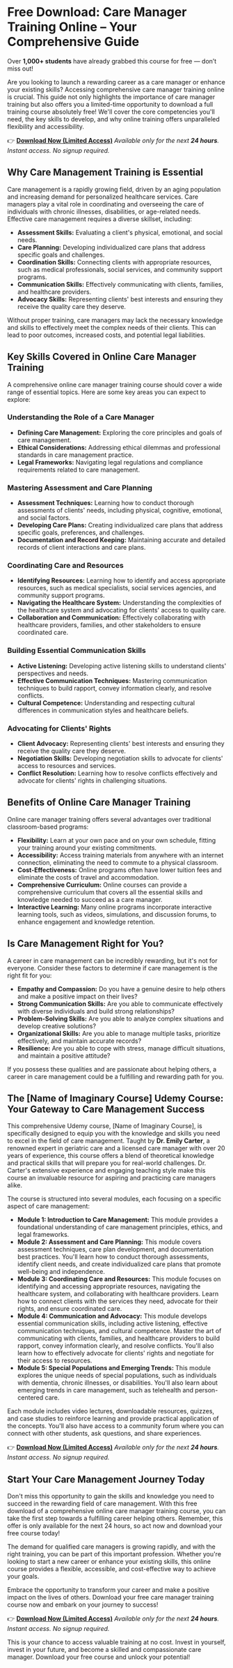# Free Download: Care Manager Training Online – Your Comprehensive Guide

Over **1,000+ students** have already grabbed this course for free — don’t miss out!

Are you looking to launch a rewarding career as a care manager or enhance your existing skills? Accessing comprehensive care manager training online is crucial. This guide not only highlights the importance of care manager training but also offers you a limited-time opportunity to download a full training course absolutely free! We'll cover the core competencies you'll need, the key skills to develop, and why online training offers unparalleled flexibility and accessibility.

👉 [**Download Now (Limited Access)**](https://udemywork.com/care-manager-training-online)
_Available only for the next **24 hours**. Instant access. No signup required._

## Why Care Management Training is Essential

Care management is a rapidly growing field, driven by an aging population and increasing demand for personalized healthcare services. Care managers play a vital role in coordinating and overseeing the care of individuals with chronic illnesses, disabilities, or age-related needs. Effective care management requires a diverse skillset, including:

*   **Assessment Skills:** Evaluating a client's physical, emotional, and social needs.
*   **Care Planning:** Developing individualized care plans that address specific goals and challenges.
*   **Coordination Skills:** Connecting clients with appropriate resources, such as medical professionals, social services, and community support programs.
*   **Communication Skills:** Effectively communicating with clients, families, and healthcare providers.
*   **Advocacy Skills:** Representing clients' best interests and ensuring they receive the quality care they deserve.

Without proper training, care managers may lack the necessary knowledge and skills to effectively meet the complex needs of their clients. This can lead to poor outcomes, increased costs, and potential legal liabilities.

## Key Skills Covered in Online Care Manager Training

A comprehensive online care manager training course should cover a wide range of essential topics. Here are some key areas you can expect to explore:

### Understanding the Role of a Care Manager

*   **Defining Care Management:** Exploring the core principles and goals of care management.
*   **Ethical Considerations:** Addressing ethical dilemmas and professional standards in care management practice.
*   **Legal Frameworks:** Navigating legal regulations and compliance requirements related to care management.

### Mastering Assessment and Care Planning

*   **Assessment Techniques:** Learning how to conduct thorough assessments of clients' needs, including physical, cognitive, emotional, and social factors.
*   **Developing Care Plans:** Creating individualized care plans that address specific goals, preferences, and challenges.
*   **Documentation and Record Keeping:** Maintaining accurate and detailed records of client interactions and care plans.

### Coordinating Care and Resources

*   **Identifying Resources:** Learning how to identify and access appropriate resources, such as medical specialists, social services agencies, and community support programs.
*   **Navigating the Healthcare System:** Understanding the complexities of the healthcare system and advocating for clients' access to quality care.
*   **Collaboration and Communication:** Effectively collaborating with healthcare providers, families, and other stakeholders to ensure coordinated care.

### Building Essential Communication Skills

*   **Active Listening:** Developing active listening skills to understand clients' perspectives and needs.
*   **Effective Communication Techniques:** Mastering communication techniques to build rapport, convey information clearly, and resolve conflicts.
*   **Cultural Competence:** Understanding and respecting cultural differences in communication styles and healthcare beliefs.

### Advocating for Clients' Rights

*   **Client Advocacy:** Representing clients' best interests and ensuring they receive the quality care they deserve.
*   **Negotiation Skills:** Developing negotiation skills to advocate for clients' access to resources and services.
*   **Conflict Resolution:** Learning how to resolve conflicts effectively and advocate for clients' rights in challenging situations.

## Benefits of Online Care Manager Training

Online care manager training offers several advantages over traditional classroom-based programs:

*   **Flexibility:** Learn at your own pace and on your own schedule, fitting your training around your existing commitments.
*   **Accessibility:** Access training materials from anywhere with an internet connection, eliminating the need to commute to a physical classroom.
*   **Cost-Effectiveness:** Online programs often have lower tuition fees and eliminate the costs of travel and accommodation.
*   **Comprehensive Curriculum:** Online courses can provide a comprehensive curriculum that covers all the essential skills and knowledge needed to succeed as a care manager.
*   **Interactive Learning:** Many online programs incorporate interactive learning tools, such as videos, simulations, and discussion forums, to enhance engagement and knowledge retention.

## Is Care Management Right for You?

A career in care management can be incredibly rewarding, but it's not for everyone. Consider these factors to determine if care management is the right fit for you:

*   **Empathy and Compassion:** Do you have a genuine desire to help others and make a positive impact on their lives?
*   **Strong Communication Skills:** Are you able to communicate effectively with diverse individuals and build strong relationships?
*   **Problem-Solving Skills:** Are you able to analyze complex situations and develop creative solutions?
*   **Organizational Skills:** Are you able to manage multiple tasks, prioritize effectively, and maintain accurate records?
*   **Resilience:** Are you able to cope with stress, manage difficult situations, and maintain a positive attitude?

If you possess these qualities and are passionate about helping others, a career in care management could be a fulfilling and rewarding path for you.

## The [Name of Imaginary Course] Udemy Course: Your Gateway to Care Management Success

This comprehensive Udemy course, [Name of Imaginary Course], is specifically designed to equip you with the knowledge and skills you need to excel in the field of care management. Taught by **Dr. Emily Carter**, a renowned expert in geriatric care and a licensed care manager with over 20 years of experience, this course offers a blend of theoretical knowledge and practical skills that will prepare you for real-world challenges. Dr. Carter's extensive experience and engaging teaching style make this course an invaluable resource for aspiring and practicing care managers alike.

The course is structured into several modules, each focusing on a specific aspect of care management:

*   **Module 1: Introduction to Care Management:** This module provides a foundational understanding of care management principles, ethics, and legal frameworks.
*   **Module 2: Assessment and Care Planning:** This module covers assessment techniques, care plan development, and documentation best practices. You'll learn how to conduct thorough assessments, identify client needs, and create individualized care plans that promote well-being and independence.
*   **Module 3: Coordinating Care and Resources:** This module focuses on identifying and accessing appropriate resources, navigating the healthcare system, and collaborating with healthcare providers. Learn how to connect clients with the services they need, advocate for their rights, and ensure coordinated care.
*   **Module 4: Communication and Advocacy:** This module develops essential communication skills, including active listening, effective communication techniques, and cultural competence. Master the art of communicating with clients, families, and healthcare providers to build rapport, convey information clearly, and resolve conflicts. You'll also learn how to effectively advocate for clients' rights and negotiate for their access to resources.
*   **Module 5: Special Populations and Emerging Trends:** This module explores the unique needs of special populations, such as individuals with dementia, chronic illnesses, or disabilities. You'll also learn about emerging trends in care management, such as telehealth and person-centered care.

Each module includes video lectures, downloadable resources, quizzes, and case studies to reinforce learning and provide practical application of the concepts. You'll also have access to a community forum where you can connect with other students, ask questions, and share experiences.

👉 [**Download Now (Limited Access)**](https://udemywork.com/care-manager-training-online)
_Available only for the next **24 hours**. Instant access. No signup required._

## Start Your Care Management Journey Today

Don't miss this opportunity to gain the skills and knowledge you need to succeed in the rewarding field of care management. With this free download of a comprehensive online care manager training course, you can take the first step towards a fulfilling career helping others. Remember, this offer is only available for the next 24 hours, so act now and download your free course today!

The demand for qualified care managers is growing rapidly, and with the right training, you can be part of this important profession. Whether you're looking to start a new career or enhance your existing skills, this online course provides a flexible, accessible, and cost-effective way to achieve your goals.

Embrace the opportunity to transform your career and make a positive impact on the lives of others. Download your free care manager training course now and embark on your journey to success!

👉 [**Download Now (Limited Access)**](https://udemywork.com/care-manager-training-online)
_Available only for the next **24 hours**. Instant access. No signup required._

This is your chance to access valuable training at no cost. Invest in yourself, invest in your future, and become a skilled and compassionate care manager. Download your free course and unlock your potential!
